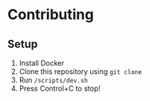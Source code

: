 # Contributing

## Setup
1. Install Docker
2. Clone this repository using `git clone`
3. Run `/scripts/dev.sh`
4. Press Control+C to stop!
